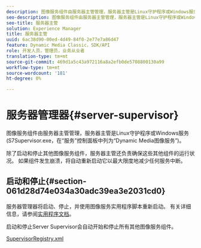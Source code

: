 ```yaml
---
description: 图像服务组件由服务器主管管理，服务器主管是Linux守护程序或Windows服务(S7Supervisor.exe，在“服务”控制面板中列为“Dynamic Media图像服务”)。
seo-description: 图像服务组件由服务器主管管理，服务器主管是Linux守护程序或Windows服务(S7Supervisor.exe，在“服务”控制面板中列为“Dynamic Media图像服务”)。
seo-title: 服务器主管
solution: Experience Manager
title: 服务器主管
uuid: 6ac38d90-00ed-4d49-84f0-2e77e7a86d47
feature: Dynamic Media Classic，SDK/API
role: 开发人员，管理员，业务从业者
translation-type: tm+mt
source-git-commit: 469d1a5c43a972116a8a2efb0de5708800130a99
workflow-type: tm+mt
source-wordcount: '181'
ht-degree: 0%

---
```



# 服务器管理器{#server-supervisor}

图像服务组件由服务器主管管理，服务器主管是Linux守护程序或Windows服务(S7Supervisor.exe，在“服务”控制面板中列为“Dynamic Media图像服务”)。

除了启动和停止其他图像服务组件，服务器主管还负责确保这些其他组件的运行状况。 如果组件发生崩溃，将自动重新启动它以最大限度地减少任何服务中断。

## 启动和停止{#section-061d28d74e034a30adc39ea3e2031cd0}

服务器管理器将启动、停止，并使用图像服务实用程序脚本重新启动。 有关详细信息，请参阅[实用程序文档](../../../is-api/is-utils/utilities/c-location-of-utilities.md#concept-bae61e53344449af978502cac6be8b5f)。

启动和停止Server Supervisor会自动开始和停止所有其他图像服务组件。

[SupervisorRegistry.xml](../../../is-api/image-serving-api-ref/c-configuration-and-administration/r-server-configuration-files/r-supervisorregistry.md#reference-b55f37a7a7a044d19c1722f5130906c6)
